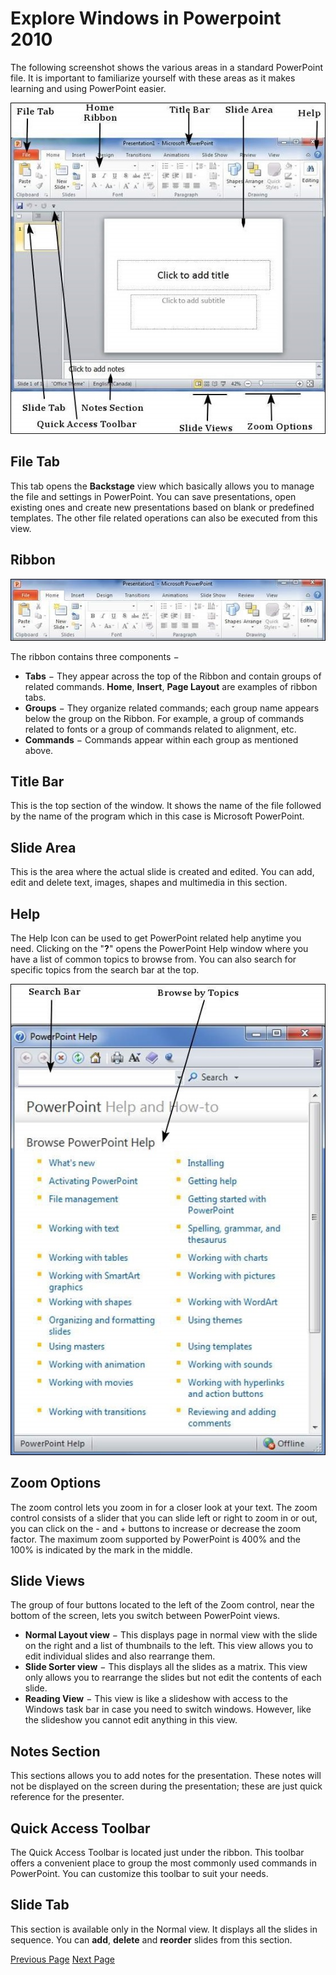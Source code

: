 # Explore Windows in Powerpoint 2010
The following screenshot shows the various areas in a standard PowerPoint file. It is important to familiarize yourself with these areas as it makes learning and using PowerPoint easier.

![Explore PowerPoint](../powerpoint/images/explore_window.jpg)

## File Tab
This tab opens the **Backstage** view which basically allows you to manage the file and settings in PowerPoint. You can save presentations, open existing ones and create new presentations based on blank or predefined templates. The other file related operations can also be executed from this view.

## Ribbon
![PowerPoint Ribbon](../powerpoint/images/ribbon.jpg)

The ribbon contains three components −

   * **Tabs** − They appear across the top of the Ribbon and contain groups of related commands. **Home**, **Insert**, **Page Layout** are examples of ribbon tabs.
   * **Groups** − They organize related commands; each group name appears below the group on the Ribbon. For example, a group of commands related to fonts or a group of commands related to alignment, etc.
   * **Commands** − Commands appear within each group as mentioned above.

## Title Bar
This is the top section of the window. It shows the name of the file followed by the name of the program which in this case is Microsoft PowerPoint.

## Slide Area
This is the area where the actual slide is created and edited. You can add, edit and delete text, images, shapes and multimedia in this section.

## Help
The Help Icon can be used to get PowerPoint related help anytime you need. Clicking on the "**?**" opens the PowerPoint Help window where you have a list of common topics to browse from. You can also search for specific topics from the search bar at the top.

![PowerPoint Help](../powerpoint/images/help_window.jpg)

## Zoom Options
The zoom control lets you zoom in for a closer look at your text. The zoom control consists of a slider that you can slide left or right to zoom in or out, you can click on the - and + buttons to increase or decrease the zoom factor. The maximum zoom supported by PowerPoint is 400% and the 100% is indicated by the mark in the middle.

## Slide Views
The group of four buttons located to the left of the Zoom control, near the bottom of the screen, lets you switch between PowerPoint views.

   * **Normal Layout view** − This displays page in normal view with the slide on the right and a list of thumbnails to the left. This view allows you to edit individual slides and also rearrange them.
   * **Slide Sorter view** − This displays all the slides as a matrix. This view only allows you to rearrange the slides but not edit the contents of each slide.
   * **Reading View** − This view is like a slideshow with access to the Windows task bar in case you need to switch windows. However, like the slideshow you cannot edit anything in this view.

## Notes Section
This sections allows you to add notes for the presentation. These notes will not be displayed on the screen during the presentation; these are just quick reference for the presenter.

## Quick Access Toolbar
The Quick Access Toolbar is located just under the ribbon. This toolbar offers a convenient place to group the most commonly used commands in PowerPoint. You can customize this toolbar to suit your needs.

## Slide Tab
This section is available only in the Normal view. It displays all the slides in sequence. You can **add**, **delete** and **reorder** slides from this section.


[Previous Page](../powerpoint/powerpoint_getting_started.md) [Next Page](../powerpoint/powerpoint_backstage.md) 
